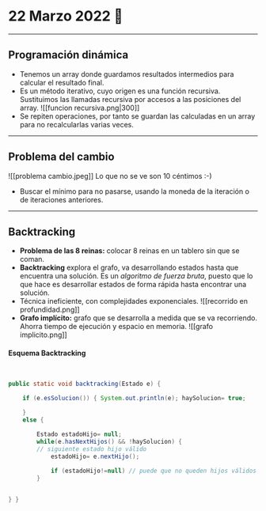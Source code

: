 # 22 Marzo 2022 💈
---
## Programación dinámica
- Tenemos un array donde guardamos resultados intermedios para calcular el resultado final.
- Es un método iterativo, cuyo origen es una función recursiva. Sustituimos las llamadas recursiva por accesos a las posiciones del array.
![[funcion recursiva.png|300]]
- Se repiten operaciones, por tanto se guardan las calculadas en un array para no recalcularlas varias veces.
---
## Problema del cambio
![[problema cambio.jpeg]]
Lo que no se ve son 10 céntimos :-)
- Buscar el mínimo para no pasarse, usando la moneda de la iteración o de iteraciones anteriores.
---
## Backtracking
- **Problema de las 8 reinas:** colocar 8 reinas en un tablero sin que se coman.
- **Backtracking** explora el grafo, va desarrollando estados hasta que encuentra una solución. Es un *algoritmo de fuerza bruta*, puesto que lo que hace es desarrollar estados de forma rápida hasta encontrar una solución.
- Técnica ineficiente, con complejidades exponenciales.
![[recorrido en profundidad.png]]
- **Grafo implícito:** grafo que se desarrolla a medida que se va recorriendo. Ahorra tiempo de ejecución y espacio en memoria.
![[grafo implicito.png]]

#### Esquema Backtracking
```java
 

public static void backtracking(Estado e) {

	if (e.esSolucion()) { System.out.println(e); haySolucion= true;

	}  
	else {

		Estado estadoHijo= null; 
		while(e.hasNextHijos() && !haySolucion) {
		// siguiente estado hijo válido 
			estadoHijo= e.nextHijo(); 
			
			if (estadoHijo!=null) // puede que no queden hijos válidos backtracking(estadoHijo);
		}


} }
```